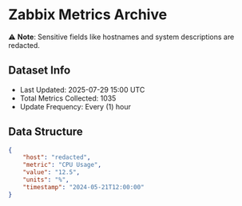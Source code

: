 # Zabbix Metrics Archive

⚠️ **Note**: Sensitive fields like hostnames and system descriptions are redacted.

## Dataset Info
- Last Updated: 2025-07-29 15:00 UTC
- Total Metrics Collected: 1035
- Update Frequency: Every (1) hour

## Data Structure
```json
{
    "host": "redacted",
    "metric": "CPU Usage",
    "value": "12.5",
    "units": "%",
    "timestamp": "2024-05-21T12:00:00"
}
```
